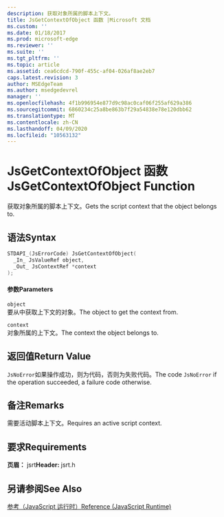 ```yaml
---
description: 获取对象所属的脚本上下文。
title: JsGetContextOfObject 函数 |Microsoft 文档
ms.custom: ''
ms.date: 01/18/2017
ms.prod: microsoft-edge
ms.reviewer: ''
ms.suite: ''
ms.tgt_pltfrm: ''
ms.topic: article
ms.assetid: cea6cdcd-790f-455c-af04-026af8ae2eb7
caps.latest.revision: 3
author: MSEdgeTeam
ms.author: msedgedevrel
manager: ''
ms.openlocfilehash: 4f1b996954e877d9c98ac0caf06f255af629a386
ms.sourcegitcommit: 6860234c25a8be863b7f29a54838e78e120dbb62
ms.translationtype: MT
ms.contentlocale: zh-CN
ms.lasthandoff: 04/09/2020
ms.locfileid: "10563132"
---
```

# <span data-ttu-id="41e9d-103">JsGetContextOfObject 函数</span><span class="sxs-lookup"><span data-stu-id="41e9d-103">JsGetContextOfObject Function</span></span>
<span data-ttu-id="41e9d-104">获取对象所属的脚本上下文。</span><span class="sxs-lookup"><span data-stu-id="41e9d-104">Gets the script context that the object belongs to.</span></span>  
  
## <span data-ttu-id="41e9d-105">语法</span><span class="sxs-lookup"><span data-stu-id="41e9d-105">Syntax</span></span>  
  
```cpp  
STDAPI_(JsErrorCode) JsGetContextOfObject(  
  _In_ JsValueRef object,  
  _Out_ JsContextRef *context  
);  
```  
  
#### <span data-ttu-id="41e9d-106">参数</span><span class="sxs-lookup"><span data-stu-id="41e9d-106">Parameters</span></span>  
 `object`  
 <span data-ttu-id="41e9d-107">要从中获取上下文的对象。</span><span class="sxs-lookup"><span data-stu-id="41e9d-107">The object to get the context from.</span></span>  
  
 `context`  
 <span data-ttu-id="41e9d-108">对象所属的上下文。</span><span class="sxs-lookup"><span data-stu-id="41e9d-108">The context the object belongs to.</span></span>  
  
## <span data-ttu-id="41e9d-109">返回值</span><span class="sxs-lookup"><span data-stu-id="41e9d-109">Return Value</span></span>  
 <span data-ttu-id="41e9d-110">`JsNoError`如果操作成功，则为代码，否则为失败代码。</span><span class="sxs-lookup"><span data-stu-id="41e9d-110">The code `JsNoError` if the operation succeeded, a failure code otherwise.</span></span>  
  
## <span data-ttu-id="41e9d-111">备注</span><span class="sxs-lookup"><span data-stu-id="41e9d-111">Remarks</span></span>  
 <span data-ttu-id="41e9d-112">需要活动脚本上下文。</span><span class="sxs-lookup"><span data-stu-id="41e9d-112">Requires an active script context.</span></span>  
  
## <span data-ttu-id="41e9d-113">要求</span><span class="sxs-lookup"><span data-stu-id="41e9d-113">Requirements</span></span>  
 <span data-ttu-id="41e9d-114">**页眉：** jsrt</span><span class="sxs-lookup"><span data-stu-id="41e9d-114">**Header:** jsrt.h</span></span>  
  
## <span data-ttu-id="41e9d-115">另请参阅</span><span class="sxs-lookup"><span data-stu-id="41e9d-115">See Also</span></span>  
 [<span data-ttu-id="41e9d-116">参考（JavaScript 运行时）</span><span class="sxs-lookup"><span data-stu-id="41e9d-116">Reference (JavaScript Runtime)</span></span>](../chakra-hosting/reference-javascript-runtime.md)